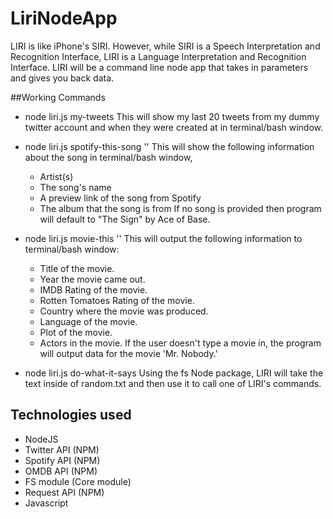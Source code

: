 # LiriNodeApp

LIRI is like iPhone's SIRI. However, while SIRI is a Speech Interpretation and Recognition Interface, LIRI is a Language Interpretation and Recognition Interface. LIRI will be a command line node app that takes in parameters and gives you back data.

##Working Commands
* node liri.js my-tweets
This will show my last 20 tweets from my dummy twitter account and when they were created at in terminal/bash window.

* node liri.js spotify-this-song '<song name here>'
This will show the following information about the song in terminal/bash window,
  * Artist(s)
  * The song's name
  * A preview link of the song from Spotify
  * The album that the song is from
If no song is provided then program will default to "The Sign" by Ace of Base.

* node liri.js movie-this '<movie name here>'
This will output the following information to terminal/bash window:
   * Title of the movie.
   * Year the movie came out.
   * IMDB Rating of the movie.
   * Rotten Tomatoes Rating of the movie.
   * Country where the movie was produced.
   * Language of the movie.
   * Plot of the movie.
   * Actors in the movie.
If the user doesn't type a movie in, the program will output data for the movie 'Mr. Nobody.'

* node liri.js do-what-it-says
Using the fs Node package, LIRI will take the text inside of random.txt and then use it to call one of LIRI's commands.

## Technologies used
* NodeJS
* Twitter API (NPM)
* Spotify API (NPM)
* OMDB API (NPM)
* FS module (Core module)
* Request API (NPM)
* Javascript
